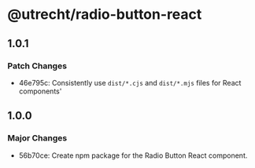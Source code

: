 # @utrecht/radio-button-react

## 1.0.1

### Patch Changes

- 46e795c: Consistently use `dist/*.cjs` and `dist/*.mjs` files for React components'

## 1.0.0

### Major Changes

- 56b70ce: Create npm package for the Radio Button React component.
